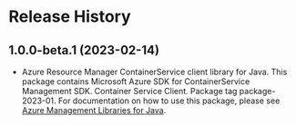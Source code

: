 # Release History

## 1.0.0-beta.1 (2023-02-14)

- Azure Resource Manager ContainerService client library for Java. This package contains Microsoft Azure SDK for ContainerService Management SDK. Container Service Client. Package tag package-2023-01. For documentation on how to use this package, please see [Azure Management Libraries for Java](https://aka.ms/azsdk/java/mgmt).
